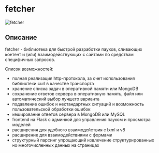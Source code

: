fetcher
=============

![fetcher](https://github.com/alexey-grom/fetcher/fetcher/frontend/flask_frontend/static/img/spider.png)

Описание
-------------

fetcher - библиотека для быстрой разработки пауков, сливающих контент и (или) взаимодействующих с сайтами по средствам специфичных запросов.

Список возможностей:
* полная реализация http-протокола, за счет использования библиотеки curl в качестве транспорта
* хранение списка задач в оперативной памяти или MongoDB
* сохранение ответов сервера в оперативную память, файл или автоматический выбор лучшего варианта
* подавление ошибок и нестандартных ситуаций и возможность пользовательской обработки ошибок
* кеширование ответов сервера в MongoDB или MySQL
* frontend на Flask с админкой для управления пауком и просмотра моделей
* расширения для удобного взаимодействия с lxml и v8
* расширение для взаимодействиями с формами
* структурный парсинг упрощающий извлечение структурированных но многочисленных данных на страницах

